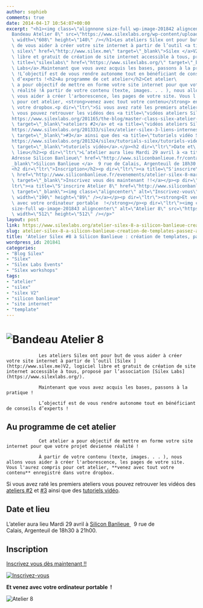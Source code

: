 ```yaml
---
author: sophieb
comments: true
date: 2014-04-17 10:54:07+00:00
excerpt: "<h1><img class=\"alignnone size-full wp-image-201842 aligncenter\" alt=\"\
  Bandeau Atelier 8\" src=\"https://www.silexlabs.org/wp-content/uploads/2014/04/SB-atelier-silex-08-bandeau.png\"\
  \ width=\"608\" height=\"140\" /></h1>Les ateliers Silex ont pour but\
  \ de vous aider à créer votre site internet à partir de l’outil <a title=\"logiciel\
  \ silex\" href=\"http://www.silex.me\" target=\"_blank\">Silex </a>V2, logiciel\
  \ libre et gratuit de création de site internet accessible à tous, proposé par l’association <a\
  \ title=\"silexlabs\" href=\"https://www.silexlabs.org/\" target=\"_blank\">Silex\
  \ Labs</a>.Maintenant que vous avez acquis les bases, passons à la pratique\
  \ !L’objectif est de vous rendre autonome tout en bénéficiant de conseils\
  \ d’experts !<h2>Au programme de cet atelier</h2>Cet atelier\
  \ a pour objectif de mettre en forme votre site internet pour que votre projet devienne\
  \ réalité !À partir de votre contenu (texte, images. . . ), nous allons\
  \ vous aider à créer l'arborescence, les pages de votre site. Vous l'aurez compris\
  \ pour cet atelier, <strong>venez avec tout votre contenu</strong> enregistré dans\
  \ votre dropbox.<p dir=\"ltr\">Si vous avez raté les premiers ateliers\
  \ vous pouvez retrouver les vidéos des <a title=\"vidéos ateliers Silex #2\" href=\"\
  https://www.silexlabs.org/201165/the-blog/master-class-silex-atelier-2-liens-internes-externes-et-embeded/\"\
  \ target=\"_blank\">ateliers #2</a> et <a title=\"vidéos ateliers Silex #3\" href=\"\
  https://www.silexlabs.org/201333/silex/atelier-silex-3-liens-internes-liens-externes-et-liens-embeded/\"\
  \ target=\"_blank\">#3</a> ainsi que des <a title=\"tutoriels vidéo Silex\" href=\"\
  https://www.silexlabs.org/201324/silex/tutorials-silex/tutoriels-video-silex/%20%E2%80%8E\"\
  \ target=\"_blank\">tutoriels vidéo</a>.</p><h2 dir=\"ltr\">Date et\
  \ lieu</h2><p dir=\"ltr\">L’atelier aura lieu Mardi 29 avril à <a title=\"\
  Adresse Silicon Banlieue\" href=\"http://www.siliconbanlieue.fr/contact/\" target=\"\
  _blank\">Silicon Banlieue </a>  9 rue de Calais, Argenteuil de 18h30 à 21h00.</p>\
  <h2 dir=\"ltr\">Inscription</h2><p dir=\"ltr\"><a title=\"S'inscrire\"\
  \ href=\"http://www.siliconbanlieue.fr/evenements/atelier-silex-8-mardi-2904-creez-vos-templates/\"\
  \ target=\"_blank\">Inscrivez vous dès maintenant !!</a></p><p dir=\"\
  ltr\"><a title=\"S'inscrire Atelier 8\" href=\"http://www.siliconbanlieue.fr/evenements/atelier-silex-8-mardi-2904-creez-vos-templates/\"\
  \ target=\"_blank\"><img class=\"aligncenter\" alt=\"Inscrivez-vous\" src=\"https://www.silexlabs.org/wp-content/uploads/2014/02/bouton_Inscrivez-vous_bleu.jpg\"\
  \ width=\"190\" height=\"89\" /></a></p><p dir=\"ltr\"><strong>Et venez\
  \ avec votre ordinateur portable  !</strong></p><p dir=\"ltr\"><img class=\"\
  size-full wp-image-201843 aligncenter\" alt=\"Atelier 8\" src=\"https://www.silexlabs.org/wp-content/uploads/2014/04/SB-atelier-silex-08-carre.png\"\
  \ width=\"512\" height=\"512\" /></p>"
layout: post
link: https://www.silexlabs.org/atelier-silex-8-a-silicon-banlieue-creation-de-templates-passez-a-la-pratique/
slug: atelier-silex-8-a-silicon-banlieue-creation-de-templates-passez-a-la-pratique
title: 'Atelier Silex #8 à Silicon Banlieue : création de templates, passez à la pratique'
wordpress_id: 201841
categories:
- "Blog Silex"
- "Silex"
- "Silex Labs Events"
- "Silex workshops"
tags:
- "atelier"
- "silex"
- "silex V2"
- "silicon banlieue"
- "site internet"
- "template"
---
```


# ![Bandeau Atelier 8](https://www.silexlabs.org/wp-content/uploads/2014/04/SB-atelier-silex-08-bandeau.png)


				Les ateliers Silex ont pour but de vous aider à créer votre site internet à partir de l’outil [Silex ](http://www.silex.me)V2, logiciel libre et gratuit de création de site internet accessible à tous, proposé par l’association [Silex Labs](https://www.silexlabs.org/).

				Maintenant que vous avez acquis les bases, passons à la pratique !

				L’objectif est de vous rendre autonome tout en bénéficiant de conseils d’experts !


## Au programme de cet atelier


				Cet atelier a pour objectif de mettre en forme votre site internet pour que votre projet devienne réalité !

				À partir de votre contenu (texte, images. . . ), nous allons vous aider à créer l'arborescence, les pages de votre site. Vous l'aurez compris pour cet atelier, **venez avec tout votre contenu** enregistré dans votre dropbox.


Si vous avez raté les premiers ateliers vous pouvez retrouver les vidéos des [ateliers #2](https://www.silexlabs.org/201165/the-blog/master-class-silex-atelier-2-liens-internes-externes-et-embeded/) et [#3](https://www.silexlabs.org/201333/silex/atelier-silex-3-liens-internes-liens-externes-et-liens-embeded/) ainsi que des [tutoriels vidéo](https://www.silexlabs.org/201324/silex/tutorials-silex/tutoriels-video-silex/%20%E2%80%8E).





## Date et lieu




L’atelier aura lieu Mardi 29 avril à [Silicon Banlieue ](http://www.siliconbanlieue.fr/contact/)  9 rue de Calais, Argenteuil de 18h30 à 21h00.





## Inscription




[Inscrivez vous dès maintenant !!](http://www.siliconbanlieue.fr/evenements/atelier-silex-8-mardi-2904-creez-vos-templates/)




[![Inscrivez-vous](https://www.silexlabs.org/wp-content/uploads/2014/02/bouton_Inscrivez-vous_bleu.jpg)](http://www.siliconbanlieue.fr/evenements/atelier-silex-8-mardi-2904-creez-vos-templates/)




**Et venez avec votre ordinateur portable  !**




![Atelier 8](https://www.silexlabs.org/wp-content/uploads/2014/04/SB-atelier-silex-08-carre.png)
